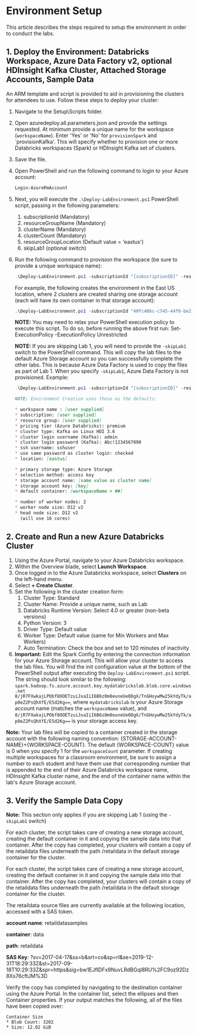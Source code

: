 # Environment Setup

This article describes the steps required to setup the environment in order to conduct the labs.

## 1. Deploy the Environment: Databricks Workspace, Azure Data Factory v2, optional HDInsight Kafka Cluster, Attached Storage Accounts, Sample Data

An ARM template and script is provided to aid in provisioning the clusters for attendees to use. Follow these steps to deploy your cluster:

1.  Navigate to the Setup\Scripts folder.
1.  Open azuredeploy.all.parameters.json and provide the settings requested. At minimum provide a unique name for the workspace (`workspaceName`). Enter 'Yes' or 'No' for `provisionSpark` and `provisionKafka'. This will specify whether to provision one or more Databricks workspaces (Spark) or HDInsight Kafka set of clusters.
1.  Save the file.
1.  Open PowerShell and run the following command to login to your Azure account:

    ```PowerShell
    Login-AzureRmAccount
    ```

1.  Next, you will execute the `.\Deploy-LabEnvironment.ps1` PowerShell script, passing in the following parameters:

    1.  subscriptionId (Mandatory)
    2.  resourceGroupName (Mandatory)
    3.  clusterName (Mandatory)
    4.  clusterCount (Mandatory)
    5.  resourceGroupLocation (Default value = 'eastus')
    6.  skipLab1 (optional switch)

1.  Run the following command to provision the workspace (be sure to provide a unique workspace name):

    ```PowerShell
    .\Deploy-LabEnvironment.ps1 -subscriptionId "[subscriptionID]" -resourceGroupName "[newResourceGroupName]" -workspaceName "[workspaceNamePrefix]" -workspaceCount 1 -resourceGroupLocation "[location]"
    ```

    For example, the following creates the environment in the East US location, where 2 clusters are created sharing one storage account (each will have its own container in that storage account):

    ```PowerShell
    .\Deploy-LabEnvironment.ps1 -subscriptionId "40fc406c-c745-44f0-be2d-63b1c860cde0" -resourceGroupName "DatabricksLabs-01" -workspaceName "databrickslabs1149" -workspaceCount 2
    ```

    **NOTE:** You may need to relax your PowerShell execution policy to execute this script. To do so, before running the above first run:
    Set-ExecutionPolicy -ExecutionPolicy Unrestricted

    **NOTE:** If you are skipping Lab 1, you will need to provide the `-skipLab1` switch to the PowerShell command. This will copy the lab files to the default Azure Storage account so you can successfully complete the other labs. This is because Azure Data Factory is used to copy the files as part of Lab 1. When you specify `-skipLab1`, Azure Data Factory is not provisioned.
    Example:

    ```PowerShell
    .\Deploy-LabEnvironment.ps1 -subscriptionId "[subscriptionID]" -resourceGroupName "[newResourceGroupName]" -workspaceName "[workspaceNamePrefix]" -workspaceCount 1 -resourceGroupLocation "[location]" -skipLab1
    ```

    ```md
    NOTE: Environment Creation uses these as the defaults:

    * workspace name : [user supplied]
    * subscription: [user supplied]
    * resource group: [user supplied]
    * pricing tier (Azure Databricks): premium
    * cluster type: Kafka on Linux HDI 3.6
    * cluster login username (Kafka): admin
    * cluster login password (Kafka): Abc!1234567890
    * ssh username: sshuser
    * use same password as cluster login: checked
    * location: [eastus]

    * primary storage type: Azure Storage
    * selection method: access key
    * storage account name: [same value as cluster name]
    * storage account key: [key]
    * default container: [workspaceName + ##]

    * number of worker nodes: 2
    * worker node size: D12 v2
    * head node size: D12 v2
      (will use 16 cores)
    ```

## 2. Create and Run a new Azure Databricks Cluster

1.  Using the Azure Portal, navigate to your Azure Databricks workspace.
1.  Within the Overview blade, select **Launch Workspace**.
1.  Once logged in to the Azure Databricks workspace, select **Clusters** on the left-hand menu.
1.  Select **+ Create Cluster**.
1.  Set the following in the cluster creation form:
    1.  Cluster Type: Standard
    1.  Cluster Name: Provide a unique name, such as Lab
    1.  Databricks Runtime Version: Select 4.0 or greater (non-beta versions)
    1.  Python Version: 3
    1.  Driver Type: Default value
    1.  Worker Type: Default value (same for Min Workers and Max Workers)
    1.  Auto Termination: Check the box and set to 120 minutes of inactivity
1.  **Important:** Edit the Spark Config by entering the connection information for your Azure Storage account. This will allow your cluster to access the lab files. You will find the init configuration value at the bottom of the PowerShell output after executing the `Deploy-LabEnvironment.ps1` script. The string should look similar to the following: `spark.hadoop.fs.azure.account.key.mydatabrickslab.blob.core.windows.net 8/jR7FXwkajLPObf8OOETzuiJxaIiI6B6z0m8euneUe0DgX/TnGHoywMw25kYdyTk/ap0eZ2PsQhXfE/E5d2Kg==`, where `mydatabrickslab` is your Azure Storage account name (matches the `workspaceName` value), and `8/jR7FXwkajLPObf8OOETzuiJxaIiI6B6z0m8euneUe0DgX/TnGHoywMw25kYdyTk/ap0eZ2PsQhXfE/E5d2Kg==` is your storage access key.

**Note:** Your lab files will be copied to a container created in the storage account with the following naming convention: {STORAGE-ACCOUNT-NAME}+{WORKSPACE-COUNT}. The default {WORKSPACE-COUNT} value is 0 when you specify 1 for the `workspaceCount` parameter. If creating multiple workspaces for a classroom environment, be sure to assign a number to each student and have them use that corresponding number that is appended to the end of their Azure Databricks workspace name, HDInsight Kafka cluster name, and the end of the container name within the lab's Azure Storage account.

## 3. Verify the Sample Data Copy

**Note:** This section only applies if you are skipping Lab 1 (using the `-skipLab1` switch)

For each cluster, the script takes care of creating a new storage account, creating the default container in it and copying the sample data into that container. After the copy has completed, your clusters will contain a copy of the retaildata files underneath the path /retaildata in the default storage container for the cluster.

For each cluster, the script takes care of creating a new storage account, creating the default container in it and copying the sample data into that container. After the copy has completed, your clusters will contain a copy of the retaildata files underneath the path /retaildata in the default storage container for the cluster.

The retaildata source files are currently available at the following location, accessed with a SAS token.

**account name**: retaildatasamples

**container**: data

**path**: retaildata

**SAS Key**: ?sv=2017-04-17&ss=b&srt=co&sp=rl&se=2019-12-31T18:29:33Z&st=2017-09-18T10:29:33Z&spr=https&sig=bw1EJflDFx9NuvLRdBGql8RU%2FC9oz92Dz8Xs76cftJM%3D

Verify the copy has completed by navigating to the destination container using the Azure Portal. In the container list, select the ellipses and then Container properties. If your output matches the following, all of the files have been copied over:

    Container Size
    * Blob Count: 3202
    * Size: 12.02 GiB
